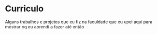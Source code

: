# Curriculo
Alguns trabalhos e projetos que eu fiz na faculdade que eu upei aqui para mostrar oq eu aprendi a fazer até então
